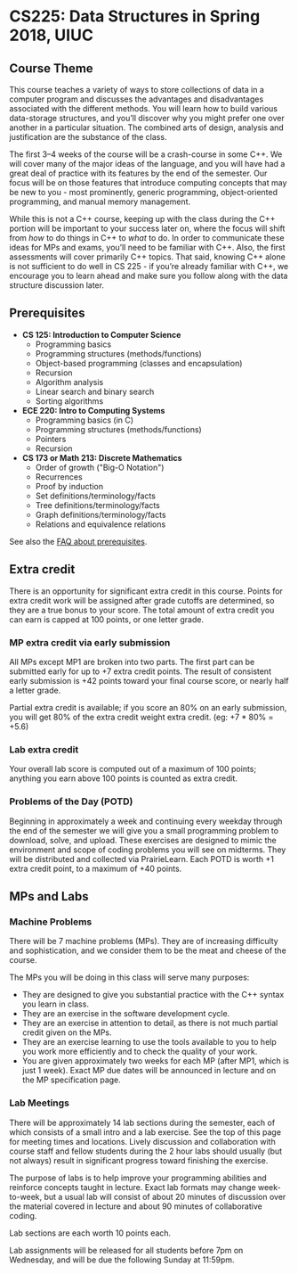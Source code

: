 # CS225: Data Structures in Spring 2018, UIUC


## Course Theme

This course teaches a variety of ways to store collections of data in a computer program and discusses the advantages and disadvantages associated with the different methods. You will learn how to build various data-storage structures, and you’ll discover why you might prefer one over another in a particular situation. The combined arts of design, analysis and justification are the substance of the class.

The first 3–4 weeks of the course will be a crash-course in some C++. We will cover many of the major ideas of the language, and you will have had a great deal of practice with its features by the end of the semester. Our focus will be on those features that introduce computing concepts that may be new to you - most prominently, generic programming, object-oriented programming, and manual memory management.

While this is not a C++ course, keeping up with the class during the C++ portion will be important to your success later on, where the focus will shift from *how* to do things in C++ to *what* to do. In order to communicate these ideas for MPs and exams, you’ll need to be familiar with C++. Also, the first assessments will cover primarily C++ topics. That said, knowing C++ alone is not sufficient to do well in CS 225 - if you’re already familiar with C++, we encourage you to learn ahead and make sure you follow along with the data structure discussion later.

## Prerequisites

- **CS 125: Introduction to Computer Science**
    - Programming basics
    - Programming structures (methods/functions)
    - Object-based programming (classes and encapsulation)
    - Recursion
    - Algorithm analysis
    - Linear search and binary search
    - Sorting algorithms
- **ECE 220: Intro to Computing Systems**
    - Programming basics (in C)
    - Programming structures (methods/functions)
    - Pointers
    - Recursion
- **CS 173 or Math 213: Discrete Mathematics**
    - Order of growth ("Big-O Notation")
    - Recurrences
    - Proof by induction
    - Set definitions/terminology/facts
    - Tree definitions/terminology/facts
    - Graph definitions/terminology/facts
    - Relations and equivalence relations

See also the [FAQ about prerequisites](https://courses.engr.illinois.edu/cs225/sp2018/info/faq/#enrollment).

## Extra credit
There is an opportunity for significant extra credit in this course. Points for extra credit work will be assigned after grade cutoffs are determined, so they are a true bonus to your score. The total amount of extra credit you can earn is capped at 100 points, or one letter grade.

### MP extra credit via early submission

All MPs except MP1 are broken into two parts. The first part can be submitted early for up to +7 extra credit points. The result of consistent early submission is +42 points toward your final course score, or nearly half a letter grade.

Partial extra credit is available; if you score an 80% on an early submission, you will get 80% of the extra credit weight extra credit. (eg: +7 * 80% = +5.6)

### Lab extra credit

Your overall lab score is computed out of a maximum of 100 points; anything you earn above 100 points is counted as extra credit.

### Problems of the Day (POTD)

Beginning in approximately a week and continuing every weekday through the end of the semester we will give you a small programming problem to download, solve, and upload. These exercises are designed to mimic the environment and scope of coding problems you will see on midterms. They will be distributed and collected via PrairieLearn. Each POTD is worth +1 extra credit point, to a maximum of +40 points.


## MPs and Labs

### Machine Problems

There will be 7 machine problems (MPs). They are of increasing difficulty and sophistication, and we consider them to be the meat and cheese of the course.

The MPs you will be doing in this class will serve many purposes:

- They are designed to give you substantial practice with the C++ syntax you learn in class.
- They are an exercise in the software development cycle.
- They are an exercise in attention to detail, as there is not much partial credit given on the MPs.
- They are an exercise learning to use the tools available to you to help you work more efficiently and to check the quality of your work.
- You are given approximately two weeks for each MP (after MP1, which is just 1 week). Exact MP due dates will be announced in lecture and on the MP specification page.

### Lab Meetings

There will be approximately 14 lab sections during the semester, each of which consists of a small intro and a lab exercise. See the top of this page for meeting times and locations. Lively discussion and collaboration with course staff and fellow students during the 2 hour labs should usually (but not always) result in significant progress toward finishing the exercise.

The purpose of labs is to help improve your programming abilities and reinforce concepts taught in lecture. Exact lab formats may change week-to-week, but a usual lab will consist of about 20 minutes of discussion over the material covered in lecture and about 90 minutes of collaborative coding.

Lab sections are each worth 10 points each.

Lab assignments will be released for all students before 7pm on Wednesday, and will be due the following Sunday at 11:59pm.


